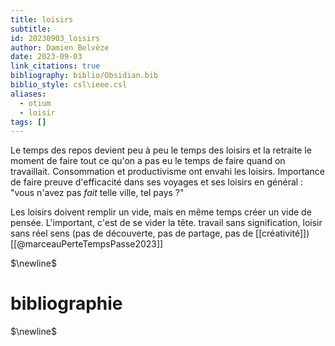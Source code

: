 ```yaml
---
title: loisirs
subtitle: 
id: 20230903_loisirs
author: Damien Belvèze
date: 2023-09-03
link_citations: true
bibliography: biblio/Obsidian.bib
biblio_style: csl\ieee.csl
aliases:
  - otium
  - loisir
tags: []
---
```

Le temps des repos devient peu à peu le temps des loisirs et la retraite le moment de faire tout ce qu'on a pas eu le temps de faire quand on travaillait. 
Consommation et productivisme ont envahi les loisirs. Importance de faire preuve d'efficacité dans ses voyages et ses loisirs en général : "vous n'avez pas *fait* telle ville, tel pays ?"

Les loisirs doivent remplir un vide, mais en même temps créer un vide de pensée. L'important, c'est de se vider la tête. travail sans signification, loisir sans réel sens (pas de découverte, pas de partage, pas de [[créativité]])[[@marceauPerteTempsPasse2023]]



$\newline$
# bibliographie
$\newline$






